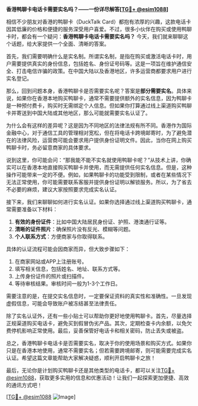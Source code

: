**香港鸭聊卡电话卡需要实名吗？——一份详尽解答[[TG💪+ @esim1088](https://t.me/s/esim1088)]**

相信不少朋友对香港的鸭聊卡（DuckTalk Card）都抱有浓厚的兴趣，这款电话卡因其低廉的价格和便捷的服务深受用户喜爱。不过，很多小伙伴在购买或使用鸭聊卡时，都会有一个疑问：**香港鸭聊卡电话卡需要实名吗？** 今天，我们就来聊聊这个话题，给大家提供一个全面、清晰的答案。

首先，我们需要明确什么是实名制。所谓实名制，是指在购买或激活电话卡时，用户需要提供真实的身份信息，包括姓名、身份证号码等。这是一项旨在维护通信安全、打击电信诈骗的政策。在中国大陆以及香港地区，许多运营商都要求用户进行实名登记。

那么，回到问题本身，香港鸭聊卡是否需要实名呢？答案是**部分需要实名**。具体来说，如果你在香港本地购买鸭聊卡，通常不需要提供额外的实名信息，因为鸭聊卡是一种预付费卡，购买时无需绑定个人信息。但如果你打算通过线上渠道购买鸭聊卡并寄送到中国大陆或其他地区，那么可能就需要实名认证了。

为什么会有这样的差异呢？这是因为不同地区的法律法规有所不同。香港作为国际金融中心，对于通信工具的管理相对宽松，但在将电话卡跨境邮寄时，为了避免潜在的法律风险，运营商可能会要求用户提供身份证明文件。因此，当你在网上购买鸭聊卡时，务必留意商家的具体要求。

说到这里，你可能会问：“那我能不能不实名就使用鸭聊卡呢？”从技术上讲，你确实可以在香港本地直接购买鸭聊卡并使用，而无需提供任何实名信息。但是，这种操作可能带来一定的不便。例如，如果鸭聊卡的功能受到限制，或者在某些情况下无法正常使用，你可能需要联系客服并提供身份证明以解锁服务。所以，为了省去不必要的麻烦，建议大家按照要求完成实名认证。

接下来，我们来聊聊如何进行实名认证。如果你选择通过线上渠道购买鸭聊卡，通常需要准备以下材料：

1. **有效的身份证件**：比如中国大陆居民身份证、护照、港澳通行证等。
2. **清晰的证件照片**：确保照片没有反光、模糊等问题。
3. **个人联系方式**：方便商家与你取得联系。

具体的认证流程可能会因商家而异，但大致步骤如下：

1. 在商家网站或APP上注册账号。
2. 填写相关信息，包括姓名、地址、联系方式等。
3. 上传身份证件的照片或扫描件。
4. 等待审核结果。审核时间一般为1-3个工作日。

需要注意的是，在提交实名信息时，一定要保证资料的真实性和准确性。一旦发现虚假信息，可能会导致账户被冻结甚至法律责任。

除了实名认证外，还有一些小贴士可以帮助你更好地使用鸭聊卡。首先，尽量选择正规渠道购买电话卡，避免买到假冒伪劣产品。其次，定期检查卡内余额，以免欠费停机影响正常使用。最后，妥善保管好电话卡和相关密码，防止丢失或被盗。

总之，香港鸭聊卡电话卡是否需要实名，取决于你的使用场景和购买方式。如果你只是在香港本地使用，通常不需要实名；但若需要跨境邮寄，则可能需要完成实名认证。希望这篇文章能帮助大家解决疑惑，顺利开启鸭聊卡之旅！

最后，无论你是计划购买鸭聊卡还是其他类型的电话卡，都可以关注[TG💪+ @esim1088](https://t.me/s/esim1088)，获取更多实用的信息和优惠活动！让我们一起探索更加便捷、高效的通讯方式吧！

[[TG💪+ @esim1088](https://t.me/s/esim1088) ![Image](https://i.postimg.cc/4NQfJmqS/Snipaste-2025-05-13-00-14-12.png)]